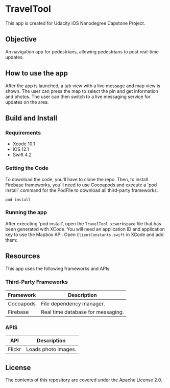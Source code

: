 # TravelTool

This app is created for Udacity iOS Nanodegree Capstone Project.

## Objective
An navigation app for pedestrians, allowing pedestrians to post real-time updates.

## How to use the app
After the app is launched, a tab view with a live message and map view is shown. 
The user can press the map to select the pin and get information and photos.
The user can then switch to a live messaging service for updates on the area.

## Build and Install 
### Requirements
- Xcode 10.1
- iOS 12.1
- Swift 4.2

### Getting the Code
To download the code, you'll have to clone the repo. Then, to install Firebase frameworks, you'll need to use Cocoapods and execute a 'pod install' command for the PodFile to download all third-party frameworks.

`pod install`

### Running the app
After executing 'pod install', open the `TravelTool.xcworkspace` file that has been generated with XCode. You will need an application ID and application key to use the Mapbox API. Open `ClientConstants.swift` in XCode and add them:

## Resources
This app uses the following frameworks and APIs: 

### Third-Party Frameworks
| Framework | Description |
| --- | --- |
| Cocoapods | File dependency manager. |
| Firebase | Real time database for messaging. |

### APIS
| API | Description |
| --- | --- |
| Flickr | Loads photo images. |

## License
The contents of this repository are covered under the Apache License 2.0.
